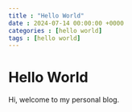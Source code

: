 ```yaml
---
title : "Hello World"
date : 2024-07-14 00:00:00 +0000
categories : [hello world]
tags : [hello world]
---
```


# Hello World
Hi, welcome to my personal blog.